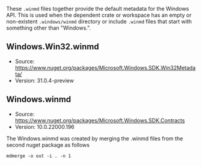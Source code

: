 These `.winmd` files together provide the default metadata for the Windows API. This is used when the
dependent crate or workspace has an empty or non-existent `.windows/winmd` directory or include
`.winmd` files that start with something other than "Windows.".

## Windows.Win32.winmd
- Source: https://www.nuget.org/packages/Microsoft.Windows.SDK.Win32Metadata/
- Version: 31.0.4-preview

## Windows.winmd
- Source: https://www.nuget.org/packages/Microsoft.Windows.SDK.Contracts
- Version: 10.0.22000.196

The Windows.winmd was created by merging the .winmd files from the second nuget package as follows

```
mdmerge -o out -i . -n 1
```
